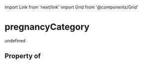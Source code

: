 import Link from 'next/link'
import Grid from '@components/Grid'

# pregnancyCategory

undefined

## Property of




